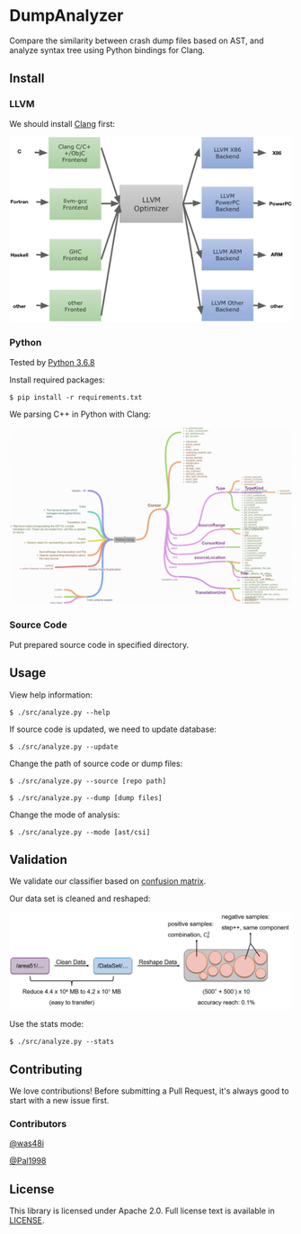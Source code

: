 # DumpAnalyzer
Compare the similarity between crash dump files based on AST, and analyze syntax tree using Python bindings for Clang.
## Install
### LLVM
We should install [Clang](http://releases.llvm.org/download.html) first:

![](https://raw.githubusercontent.com/ICHIGOI7E/mdpics/master/DumpAnalyzer/llvm.jpg)
### Python
Tested by [Python 3.6.8](https://www.python.org/downloads/release/python-368/)

Install required packages:
```
$ pip install -r requirements.txt
```
We parsing C++ in Python with Clang:

![](https://raw.githubusercontent.com/ICHIGOI7E/mdpics/master/DumpAnalyzer/python_clang.jpg)
### Source Code
Put prepared source code in specified directory.
## Usage
View help information:
```
$ ./src/analyze.py --help
```
If source code is updated, we need to update database:
```
$ ./src/analyze.py --update
```
Change the path of source code or dump files:
```
$ ./src/analyze.py --source [repo path]
```
```
$ ./src/analyze.py --dump [dump files]
```
Change the mode of analysis:
```
$ ./src/analyze.py --mode [ast/csi]
```
## Validation
We validate our classifier based on [confusion matrix](https://en.wikipedia.org/wiki/Confusion_matrix).

Our data set is cleaned and reshaped:

![](https://raw.githubusercontent.com/ICHIGOI7E/mdpics/master/DumpAnalyzer/validation.jpg)

Use the stats mode:
```
$ ./src/analyze.py --stats
```
## Contributing
We love contributions! Before submitting a Pull Request, it's always good to start with a new issue first.
### Contributors
[@was48i](https://github.com/was48i)

[@Pal1998](https://github.com/Pal1998)
## License
This library is licensed under Apache 2.0. Full license text is available in [LICENSE](https://github.com/ICHIGOI7E/DumpAnalyzer/blob/master/LICENSE).
